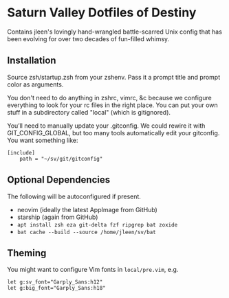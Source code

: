 # Saturn Valley Dotfiles of Destiny

Contains jleen's lovingly hand-wrangled battle-scarred Unix config that has
been evolving for over two decades of fun-filled whimsy.

## Installation

Source zsh/startup.zsh from your zshenv.  Pass it a prompt title and prompt
color as arguments.

You don't need to do anything in
zshrc, vimrc, &c because we configure everything to look for your rc files
in the right place.  You can put your own stuff in a subdirectory called
"local" (which is gitignored).

You’ll need to manually update your .gitconfig. We could rewire it with GIT_CONFIG_GLOBAL,
but too many tools automatically edit your gitconfig. You want something like:
```
[include]
    path = "~/sv/git/gitconfig"
```

## Optional Dependencies

The following will be autoconfigured if present.

* neovim (ideally the latest AppImage from GitHub)
* starship (again from GitHub)
* `apt install zsh eza git-delta fzf ripgrep bat zoxide`
* `bat cache --build --source /home/jleen/sv/bat`

## Theming

You might want to configure Vim fonts in `local/pre.vim`, e.g.
```
let g:sv_font="Garply_Sans:h12"
let g:big_font="Garply_Sans:h18"
```
